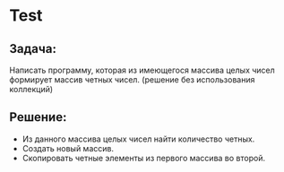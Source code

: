 # Test

## Задача: 
Написать программу, которая из имеющегося массива целых чисел формирует массив четных чисел. (решение без использования коллекций)

## Решение:

* Из данного массива целых чисел найти количество четных.
* Создать новый массив.
* Скопировать четные элементы из первого массива во второй.
